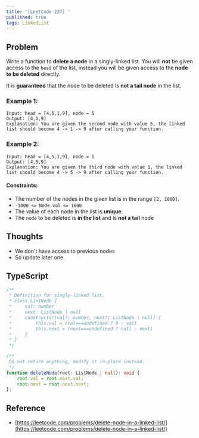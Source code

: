 ```yaml
---
title: '[LeetCode 237] '
published: true
tags: LinkedList
---
```


## Problem

Write a function to **delete a node** in a singly-linked list. You will **not** be
given access to the `head` of the list, instead you will be given access to the
**node to be deleted** directly.

It is **guaranteed** that the node to be deleted is **not a tail node** in the list.

### Example 1:

```
Input: head = [4,5,1,9], node = 5
Output: [4,1,9]
Explanation: You are given the second node with value 5, the linked list should become 4 -> 1 -> 9 after calling your function.
```

### Example 2:

```
Input: head = [4,5,1,9], node = 1
Output: [4,5,9]
Explanation: You are given the third node with value 1, the linked list should become 4 -> 5 -> 9 after calling your function.
```
 
#### Constraints:

- The number of the nodes in the given list is in the range `[2, 1000]`.
- `-1000 <= Node.val <= 1000`
- The value of each node in the list is **unique**.
- The `node` to be deleted is **in the list** and is **not a tail** node

## Thoughts

- We don't have access to previous nodes
- So update later one

## TypeScript

```typescript
/**
 * Definition for singly-linked list.
 * class ListNode {
 *     val: number
 *     next: ListNode | null
 *     constructor(val?: number, next?: ListNode | null) {
 *         this.val = (val===undefined ? 0 : val)
 *         this.next = (next===undefined ? null : next)
 *     }
 * }
 */

/**
 Do not return anything, modify it in-place instead.
 */
function deleteNode(root: ListNode | null): void {
    root.val = root.next.val;
    root.next = root.next.next;
};
```

## Reference

- [https://leetcode.com/problems/delete-node-in-a-linked-list/](https://leetcode.com/problems/delete-node-in-a-linked-list/)